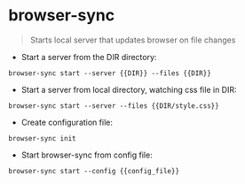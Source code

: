 #  browser-sync

>  Starts local server that updates browser on file changes  

-  Start a server from the DIR directory:

`browser-sync start --server {{DIR}} --files {{DIR}}`

-  Start a server from local directory, watching css file in DIR:

`browser-sync start --server --files {{DIR/style.css}}`

-  Create configuration file:

`browser-sync init`

-  Start browser-sync from config file:

`browser-sync start --config {{config_file}}`
